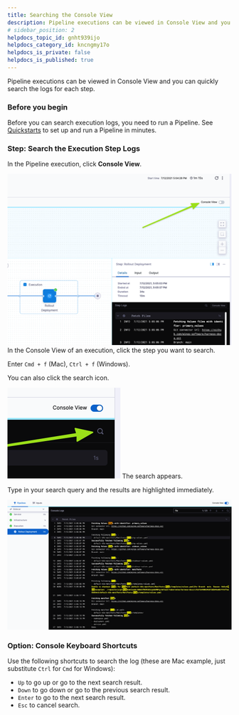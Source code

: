 ```yaml
---
title: Searching the Console View
description: Pipeline executions can be viewed in Console View and you can quickly search the logs for each step.
# sidebar_position: 2
helpdocs_topic_id: gnht939ijo
helpdocs_category_id: kncngmy17o
helpdocs_is_private: false
helpdocs_is_published: true
---
```


Pipeline executions can be viewed in Console View and you can quickly search the logs for each step.


### Before you begin

Before you can search execution logs, you need to run a Pipeline. See [Quickstarts](https://docs.harness.io/article/u8lgzsi7b3-quickstarts) to set up and run a Pipeline in minutes.

### Step: Search the Execution Step Logs

In the Pipeline execution, click **Console View**.

![](./static/searching-the-console-view-41.png)
In the Console View of an execution, click the step you want to search.

Enter `Cmd + f` (Mac), `Ctrl + f` (Windows).

You can also click the search icon.

![](./static/searching-the-console-view-42.png)
The search appears.

Type in your search query and the results are highlighted immediately.

![](./static/searching-the-console-view-43.png)
### Option: Console Keyboard Shortcuts

Use the following shortcuts to search the log (these are Mac example, just substitute `Ctrl` for `Cmd` for Windows):

* `Up` to go up or go to the next search result.
* `Down` to go down or go to the previous search result.
* `Enter` to go to the next search result.
* `Esc` to cancel search.


